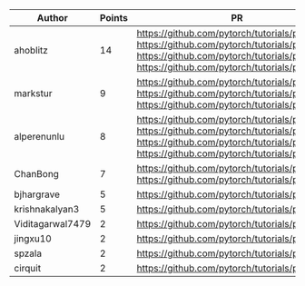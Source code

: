 | Author | Points | PR |
|--- | --- | ---|
| ahoblitz | 14 | https://github.com/pytorch/tutorials/pull/2662, https://github.com/pytorch/tutorials/pull/2647, https://github.com/pytorch/tutorials/pull/2642, https://github.com/pytorch/tutorials/pull/2640 | 
| markstur | 9 | https://github.com/pytorch/tutorials/pull/2643, https://github.com/pytorch/tutorials/pull/2638, https://github.com/pytorch/tutorials/pull/2636 | 
| alperenunlu | 8 | https://github.com/pytorch/tutorials/pull/2673, https://github.com/pytorch/tutorials/pull/2660, https://github.com/pytorch/tutorials/pull/2656, https://github.com/pytorch/tutorials/pull/2649 | 
| ChanBong | 7 | https://github.com/pytorch/tutorials/pull/2644, https://github.com/pytorch/tutorials/pull/2639 | 
| bjhargrave | 5 | https://github.com/pytorch/tutorials/pull/2661 | 
| krishnakalyan3 | 5 | https://github.com/pytorch/tutorials/pull/2653 | 
| Viditagarwal7479 | 2 | https://github.com/pytorch/tutorials/pull/2659 | 
| jingxu10 | 2 | https://github.com/pytorch/tutorials/pull/2657 | 
| spzala | 2 | https://github.com/pytorch/tutorials/pull/2635 | 
| cirquit | 2 | https://github.com/pytorch/tutorials/pull/2529 | 
